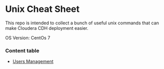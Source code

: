# Unix Cheat Sheet
This repo is intended to collect a bunch of useful unix commands that can make Cloudera CDH deployment easier.

OS Version: CentOs 7

### Content table

- [Users Management](https://github.com/AleNegrini/Unix-Cheat-Sheet---Cloudera-CDH-preparation/blob/master/User%20Management.md)

